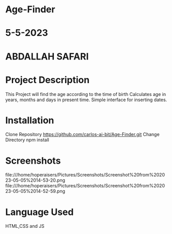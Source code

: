 # Age-Finder

# 5-5-2023

# ABDALLAH SAFARI

# Project Description

This Project will find the age according to the time of birth
Calculates age in years, months and days in present time.
Simple interface for inserting dates.

# Installation

Clone Repository https://github.com/carlos-ai-bit/Age-Finder.git
Change Directory
npm install

# Screenshots

file:///home/hoperaisers/Pictures/Screenshots/Screenshot%20from%202023-05-05%2014-53-20.png
file:///home/hoperaisers/Pictures/Screenshots/Screenshot%20from%202023-05-05%2014-52-59.png

# Language Used

HTML,CSS and JS

